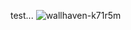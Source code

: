 test...
![wallhaven-k71r5m](https://github.com/NoverGit/blog/assets/94864432/d04dd6eb-8ccd-4b73-9cd5-f0716a0be3ea)
